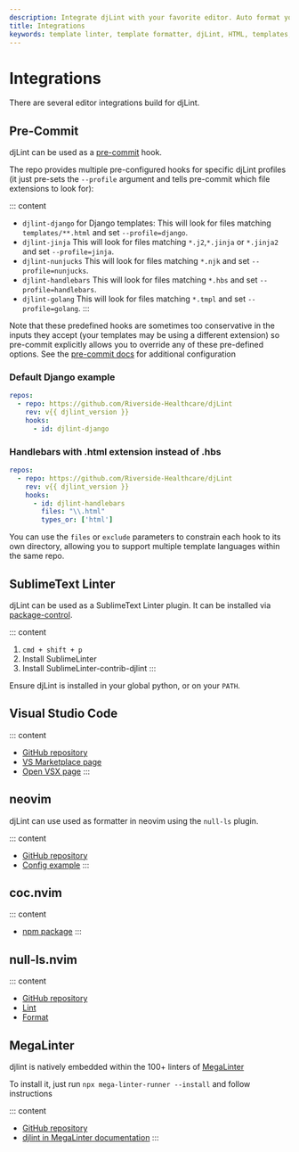 ```yaml
---
description: Integrate djLint with your favorite editor. Auto format your templates with Pre-Commit. Lint with SublimeText.
title: Integrations
keywords: template linter, template formatter, djLint, HTML, templates, formatter, linter, integrations
---
```


# Integrations

There are several editor integrations build for djLint.

## Pre-Commit

djLint can be used as a [pre-commit](https://pre-commit.com) hook.

The repo provides multiple pre-configured hooks for specific djLint profiles (it just pre-sets the `--profile` argument and tells pre-commit which file extensions to look for):

::: content

- `djlint-django` for Django templates:
  This will look for files matching `templates/**.html` and set `--profile=django`.
- `djlint-jinja`
  This will look for files matching `*.j2`,`*.jinja` or `*.jinja2` and set `--profile=jinja`.
- `djlint-nunjucks`
  This will look for files matching `*.njk` and set `--profile=nunjucks`.
- `djlint-handlebars`
  This will look for files matching `*.hbs` and set `--profile=handlebars`.
- `djlint-golang`
  This will look for files matching `*.tmpl` and set `--profile=golang`.
  :::

Note that these predefined hooks are sometimes too conservative in the inputs they accept (your templates may be using a different extension) so pre-commit explicitly allows you to override any of these pre-defined options. See the [pre-commit docs](https://pre-commit.com/#pre-commit-configyaml---hooks) for additional configuration

### Default Django example

```yaml
repos:
  - repo: https://github.com/Riverside-Healthcare/djLint
    rev: v{{ djlint_version }}
    hooks:
      - id: djlint-django
```

### Handlebars with .html extension instead of .hbs

```yaml
repos:
  - repo: https://github.com/Riverside-Healthcare/djLint
    rev: v{{ djlint_version }}
    hooks:
      - id: djlint-handlebars
        files: "\\.html"
        types_or: ['html']
```

You can use the `files` or `exclude` parameters to constrain each hook to its own directory, allowing you to support multiple template languages within the same repo.

## SublimeText Linter

djLint can be used as a SublimeText Linter plugin. It can be installed via [package-control](https://packagecontrol.io/packages/SublimeLinter-contrib-djlint).

::: content

1. `cmd + shift + p`
2. Install SublimeLinter
3. Install SublimeLinter-contrib-djlint
   :::

Ensure djLint is installed in your global python, or on your `PATH`.

## Visual Studio Code

::: content

- [GitHub repository](https://github.com/monosans/djlint-vscode)
- [VS Marketplace page](https://marketplace.visualstudio.com/items?itemName=monosans.djlint)
- [Open VSX page](https://open-vsx.org/extension/monosans/djlint)
  :::

## neovim

djLint can use used as formatter in neovim using the `null-ls` plugin.

::: content

- [GitHub repository](https://github.com/jose-elias-alvarez/null-ls.nvim/)
- [Config example](https://github.com/shaeinst/roshnivim/blob/5d991fcfa1b8f865f9653a98c6d97a829d4a2add/lua/plugins/null-ls_nvim.lua#L84-L91)
  :::

## coc.nvim

::: content

- [npm package](https://www.npmjs.com/package/coc-htmldjango)
  :::

## null-ls.nvim

::: content

- [GitHub repository](https://github.com/jose-elias-alvarez/null-ls.nvim)
- [Lint](https://github.com/jose-elias-alvarez/null-ls.nvim/blob/main/lua/null-ls/builtins/diagnostics/djlint.lua#L14)
- [Format](https://github.com/jose-elias-alvarez/null-ls.nvim/blob/main/lua/null-ls/builtins/formatting/djlint.lua#L13)

## MegaLinter

djlint is natively embedded within the 100+ linters of [MegaLinter](https://megalinter.io)

To install it, just run `npx mega-linter-runner --install` and follow instructions

::: content

- [GitHub repository](https://github.com/oxsecurity/megalinter)
- [djlint in MegaLinter documentation](https://megalinter.io/latest/descriptors/html_djlint/)
  :::
